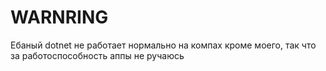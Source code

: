 # WARNRING
Ебаный dotnet не работает нормально на компах кроме моего, так что за работоспособность аппы не ручаюсь
